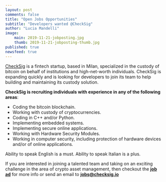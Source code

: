 ```yaml
---
layout: post
comments: false
title: "Open Jobs Opportunities"
subtitle: "Developers wanted @CheckSig" 
author: "Lucia Mandelli"
image:
    main: 2019-11-21-jobposting.jpg
    thumb: 2019-11-21-jobposting-thumb.jpg
published: true
newsfeed: true  
---
```


[CheckSig](https://checksig.io//) is a fintech startup, based in Milan,
specialized in the custody of bitcoin
on behalf of institutions and high-net-worth individuals.
CheckSig is expanding quickly and is looking for developers to join
its team to help building and maintaining its custody solution.

**CheckSig is recruiting individuals with experience in any of the following areas**:

- Coding the bitcoin blockchain.
- Working with custody of cryptocurrencies.
- Coding in C++ and/or Python.
- Implementing embedded systems.
- Implementing secure online applications.
- Working with Hardware Security Modules.
- Working in computer security, including protection of hardware devices and/or of online applications.

Ability to speak English is a must.  Ability to speak Italian is a plus.

If you are interested in joining a talented team and taking on an exciting challenge in the area of crypto asset management, then checkout the [**job ad**](http://angel.co/company/checksig/jobs/668336-coders-for-crypto-asset-management) for more info or send an email to [**jobs@checksig.io**](mailto:jobs@checksig.io)